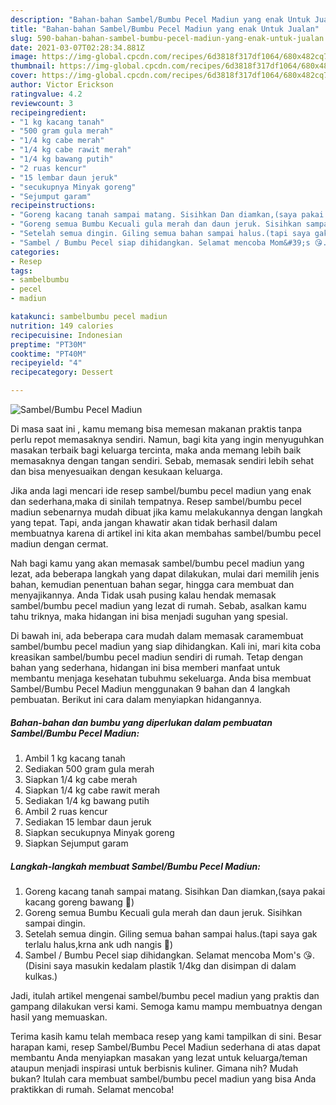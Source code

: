 ```yaml
---
description: "Bahan-bahan Sambel/Bumbu Pecel Madiun yang enak Untuk Jualan"
title: "Bahan-bahan Sambel/Bumbu Pecel Madiun yang enak Untuk Jualan"
slug: 590-bahan-bahan-sambel-bumbu-pecel-madiun-yang-enak-untuk-jualan
date: 2021-03-07T02:28:34.881Z
image: https://img-global.cpcdn.com/recipes/6d3818f317df1064/680x482cq70/sambelbumbu-pecel-madiun-foto-resep-utama.jpg
thumbnail: https://img-global.cpcdn.com/recipes/6d3818f317df1064/680x482cq70/sambelbumbu-pecel-madiun-foto-resep-utama.jpg
cover: https://img-global.cpcdn.com/recipes/6d3818f317df1064/680x482cq70/sambelbumbu-pecel-madiun-foto-resep-utama.jpg
author: Victor Erickson
ratingvalue: 4.2
reviewcount: 3
recipeingredient:
- "1 kg kacang tanah"
- "500 gram gula merah"
- "1/4 kg cabe merah"
- "1/4 kg cabe rawit merah"
- "1/4 kg bawang putih"
- "2 ruas kencur"
- "15 lembar daun jeruk"
- "secukupnya Minyak goreng"
- "Sejumput garam"
recipeinstructions:
- "Goreng kacang tanah sampai matang. Sisihkan Dan diamkan,(saya pakai kacang goreng bawang 🤭)"
- "Goreng semua Bumbu Kecuali gula merah dan daun jeruk. Sisihkan sampai dingin."
- "Setelah semua dingin. Giling semua bahan sampai halus.(tapi saya gak terlalu halus,krna ank udh nangis 🤪)"
- "Sambel / Bumbu Pecel siap dihidangkan. Selamat mencoba Mom&#39;s 😘.(Disini saya masukin kedalam plastik 1/4kg dan disimpan di dalam kulkas.)"
categories:
- Resep
tags:
- sambelbumbu
- pecel
- madiun

katakunci: sambelbumbu pecel madiun 
nutrition: 149 calories
recipecuisine: Indonesian
preptime: "PT30M"
cooktime: "PT40M"
recipeyield: "4"
recipecategory: Dessert

---
```



![Sambel/Bumbu Pecel Madiun](https://img-global.cpcdn.com/recipes/6d3818f317df1064/680x482cq70/sambelbumbu-pecel-madiun-foto-resep-utama.jpg)

Di masa  saat ini , kamu memang bisa memesan makanan praktis tanpa perlu repot memasaknya sendiri. Namun, bagi kita yang ingin menyuguhkan masakan terbaik bagi keluarga tercinta, maka anda memang lebih baik memasaknya dengan tangan sendiri. Sebab, memasak sendiri lebih sehat dan bisa menyesuaikan dengan kesukaan keluarga.

Jika anda lagi mencari ide resep sambel/bumbu pecel madiun yang enak dan sederhana,maka di sinilah tempatnya. Resep sambel/bumbu pecel madiun  sebenarnya mudah dibuat jika kamu melakukannya dengan langkah yang tepat. Tapi, anda jangan khawatir akan tidak berhasil dalam membuatnya 
karena di artikel ini kita akan membahas sambel/bumbu pecel madiun dengan cermat.  



Nah bagi kamu yang akan memasak sambel/bumbu pecel madiun yang lezat, ada beberapa langkah yang dapat dilakukan, mulai dari memilih jenis bahan, kemudian penentuan bahan segar, hingga cara membuat dan menyajikannya. Anda Tidak usah pusing kalau hendak memasak sambel/bumbu pecel madiun yang lezat di rumah. Sebab, asalkan kamu  tahu triknya, maka hidangan ini bisa menjadi suguhan yang spesial.

Di bawah ini, ada beberapa cara mudah dalam memasak caramembuat sambel/bumbu pecel madiun yang siap dihidangkan. Kali ini, mari kita coba kreasikan sambel/bumbu pecel madiun sendiri di rumah. Tetap dengan bahan yang sederhana, hidangan ini bisa memberi manfaat untuk membantu menjaga kesehatan tubuhmu sekeluarga. Anda bisa membuat Sambel/Bumbu Pecel Madiun menggunakan 9 bahan dan 4 langkah pembuatan. Berikut ini cara dalam menyiapkan hidangannya.

<!--inarticleads1-->

##### Bahan-bahan dan bumbu yang diperlukan dalam pembuatan Sambel/Bumbu Pecel Madiun:

1. Ambil 1 kg kacang tanah
1. Sediakan 500 gram gula merah
1. Siapkan 1/4 kg cabe merah
1. Siapkan 1/4 kg cabe rawit merah
1. Sediakan 1/4 kg bawang putih
1. Ambil 2 ruas kencur
1. Sediakan 15 lembar daun jeruk
1. Siapkan secukupnya Minyak goreng
1. Siapkan Sejumput garam




<!--inarticleads2-->

##### Langkah-langkah membuat Sambel/Bumbu Pecel Madiun:

1. Goreng kacang tanah sampai matang. Sisihkan Dan diamkan,(saya pakai kacang goreng bawang 🤭)
1. Goreng semua Bumbu Kecuali gula merah dan daun jeruk. Sisihkan sampai dingin.
1. Setelah semua dingin. Giling semua bahan sampai halus.(tapi saya gak terlalu halus,krna ank udh nangis 🤪)
1. Sambel / Bumbu Pecel siap dihidangkan. Selamat mencoba Mom&#39;s 😘.(Disini saya masukin kedalam plastik 1/4kg dan disimpan di dalam kulkas.)




Jadi, itulah artikel mengenai  sambel/bumbu pecel madiun  yang praktis dan gampang dilakukan versi kami. Semoga kamu mampu membuatnya dengan hasil yang memuaskan. 

Terima kasih kamu telah membaca resep yang kami tampilkan di sini. Besar harapan kami, resep  Sambel/Bumbu Pecel Madiun sederhana di atas dapat membantu Anda menyiapkan masakan yang lezat untuk keluarga/teman ataupun menjadi inspirasi untuk berbisnis kuliner. Gimana nih? Mudah bukan? Itulah cara membuat sambel/bumbu pecel madiun yang bisa Anda praktikkan di rumah. Selamat mencoba!

